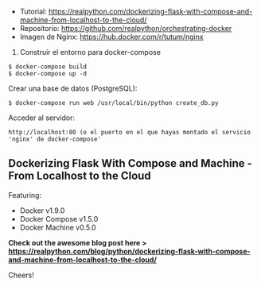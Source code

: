 - Tutorial: https://realpython.com/dockerizing-flask-with-compose-and-machine-from-localhost-to-the-cloud/
- Repositorio: https://github.com/realpython/orchestrating-docker
- Imagen de Nginx: https://hub.docker.com/r/tutum/nginx

1. Construir el entorno para docker-compose
```
$ docker-compose build
$ docker-compose up -d
```
Crear una base de datos (PostgreSQL):
```
$ docker-compose run web /usr/local/bin/python create_db.py
```

Acceder al servidor:
```
http://localhost:80 (o el puerto en el que hayas montado el servicio 'nginx' de docker-compose'
```

## Dockerizing Flask With Compose and Machine - From Localhost to the Cloud

Featuring:

- Docker v1.9.0
- Docker Compose v1.5.0
- Docker Machine v0.5.0

**Check out the awesome blog post here > https://realpython.com/blog/python/dockerizing-flask-with-compose-and-machine-from-localhost-to-the-cloud/**

Cheers!
